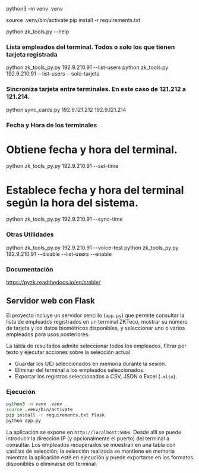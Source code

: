 python3 -m venv .venv

source .venv/bin/activate
pip install -r requirements.txt



python zk_tools.py --help
### Lista empleados del terminal. Todos o solo los que tienen tarjeta registrada ###
python zk_tools_py.py 192.9.210.91 --list-users
python zk_tools.py 192.9.210.91 --list-users --solo-tarjeta

### Sincroniza tarjeta entre terminales. En este caso de 121.212 a 121.214. ###
python sync_cards.py 192.9.121.212 192.9.121.214

### Fecha y Hora de los terminales  ###
# Obtiene fecha y hora del terminal.
python zk_tools_py.py 192.9.210.91 --set-time 
# Establece fecha y hora del terminal según la hora del sistema.
python zk_tools_py.py 192.9.210.91 --sync-time 


### Otras Utilidades ###
python zk_tools_py.py 192.9.210.91 --voice-test
python zk_tools_py.py 192.9.210.91 --disable --list-users --enable

### Documentación ###
https://pyzk.readthedocs.io/en/stable/

## Servidor web con Flask

El proyecto incluye un servidor sencillo (`app.py`) que permite consultar la lista de empleados registrados en un terminal ZKTeco, mostrar su número de tarjeta y los datos biométricos disponibles, y seleccionar uno o varios empleados para usos posteriores.

La tabla de resultados admite seleccionar todos los empleados, filtrar por texto y ejecutar acciones sobre la selección actual:

- Guardar los UID seleccionados en memoria durante la sesión.
- Eliminar del terminal a los empleados seleccionados.
- Exportar los registros seleccionados a CSV, JSON o Excel (`.xlsx`).

### Ejecución

```bash
python3 -m venv .venv
source .venv/bin/activate
pip install -r requirements.txt flask
python app.py
```

La aplicación se expone en `http://localhost:5000`. Desde allí se puede introducir la dirección IP (y opcionalmente el puerto) del terminal a consultar. Los empleados recuperados se muestran en una tabla con casillas de selección; la selección realizada se mantiene en memoria mientras la aplicación esté en ejecución y puede exportarse en los formatos disponibles o eliminarse del terminal.
